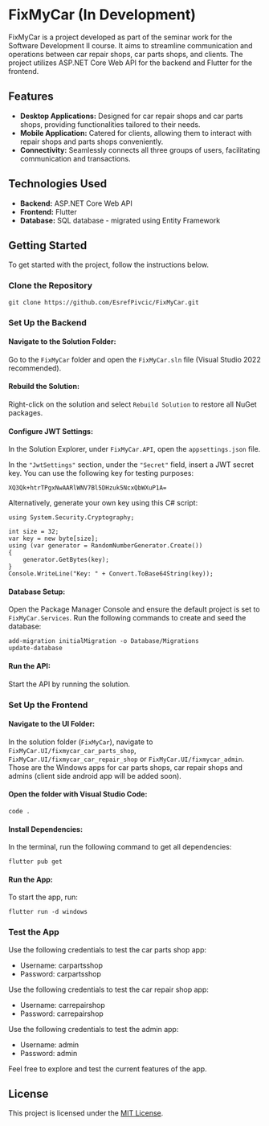 # FixMyCar (In Development)

FixMyCar is a project developed as part of the seminar work for the Software Development II course. It aims to streamline communication and operations between car repair shops, car parts shops, and clients. The project utilizes ASP.NET Core Web API for the backend and Flutter for the frontend.

## Features

- **Desktop Applications:** Designed for car repair shops and car parts shops, providing functionalities tailored to their needs.
- **Mobile Application:** Catered for clients, allowing them to interact with repair shops and parts shops conveniently.
- **Connectivity:** Seamlessly connects all three groups of users, facilitating communication and transactions.

## Technologies Used

- **Backend:** ASP.NET Core Web API
- **Frontend:** Flutter
- **Database:** SQL database - migrated using Entity Framework

## Getting Started

To get started with the project, follow the instructions below.

### Clone the Repository
 
    git clone https://github.com/EsrefPivcic/FixMyCar.git

### Set Up the Backend

#### Navigate to the Solution Folder:

Go to the `FixMyCar` folder and open the `FixMyCar.sln` file (Visual Studio 2022 recommended).

#### Rebuild the Solution:

Right-click on the solution and select `Rebuild Solution` to restore all NuGet packages.

#### Configure JWT Settings:

In the Solution Explorer, under `FixMyCar.API`, open the `appsettings.json` file.

In the `"JwtSettings"` section, under the `"Secret"` field, insert a JWT secret key. You can use the following key for testing purposes:

    XQ3Qk+htrTPgxNwAARlWNV7Bl5DHzuk5NcxQbWXuP1A=

Alternatively, generate your own key using this C# script:

    using System.Security.Cryptography;

    int size = 32;
    var key = new byte[size];
    using (var generator = RandomNumberGenerator.Create())
    {
        generator.GetBytes(key);
    }
    Console.WriteLine("Key: " + Convert.ToBase64String(key));

#### Database Setup:

Open the Package Manager Console and ensure the default project is set to `FixMyCar.Services`. Run the following commands to create and seed the database:

    add-migration initialMigration -o Database/Migrations
    update-database

#### Run the API:

Start the API by running the solution.

### Set Up the Frontend

#### Navigate to the UI Folder:

In the solution folder (`FixMyCar`), navigate to `FixMyCar.UI/fixmycar_car_parts_shop`, `FixMyCar.UI/fixmycar_car_repair_shop` or `FixMyCar.UI/fixmycar_admin`. Those are the Windows apps for car parts shops, car repair shops and admins (client side android app will be added soon).

#### Open the folder with Visual Studio Code:

    code .

#### Install Dependencies:

In the terminal, run the following command to get all dependencies:

    flutter pub get

#### Run the App:

To start the app, run:

    flutter run -d windows

### Test the App

Use the following credentials to test the car parts shop app:

- Username: carpartsshop
- Password: carpartsshop

Use the following credentials to test the car repair shop app:

- Username: carrepairshop
- Password: carrepairshop

Use the following credentials to test the admin app:

- Username: admin
- Password: admin

Feel free to explore and test the current features of the app.

## License

This project is licensed under the [MIT License](LICENSE).
